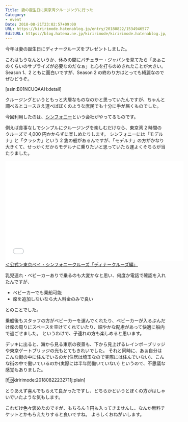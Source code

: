 ```yaml
---
Title: 妻の誕生日に東京湾クルージングに行った
Category:
- event
Date: 2018-08-21T23:02:57+09:00
URL: https://kiririmode.hatenablog.jp/entry/20180822/1534946577
EditURL: https://blog.hatena.ne.jp/kiririmode/kiririmode.hatenablog.jp/atom/entry/10257846132613538042
---
```


今年は妻の誕生日にディナークルーズをプレゼントしました。

これはもうなんというか、休みの間にバチェラー・ジャパンを見てたら「あぁこのくらいのサプライズが必要なのだなぁ」と心を打ちのめされたことが大きい。
Season 1、2 ともに面白いですが、Season 2 の終わり方はとっても綺麗なのでぜひどうぞ。

[asin:B01NCUQAAH:detail]

クルージングというともっと大層なものなのかと思っていたんですが、ちゃんと調べるとコースさえ選べばぼくのような庶民でも十分に手が届くものでした。



今回利用したのは、[シンフォニー]([https://www.symphony-cruise.co.jp/index.php:embed])という会社がやってるものです。

例えば食事なしでシンプルにクルージングを楽しむだけなら、東京湾 2 時間のクルーズで 4,000 円かからずに楽しめたりします。
シンフォニーには「モデルナ」と「クラシカ」という 2 隻の船があるんですが、「モデルナ」の方がかなり大きくて、せっかくだからモデルナに乗りたいと思っていたら運よくそちらが当たりました。

<iframe width="560" height="315" frameborder="0" allowfullscreen="" src="//www.youtube.com/embed/gGiNHM4PcAc"></iframe><br><a href="https://youtube.com/watch?v=gGiNHM4PcAc">＜公式＞東京ベイ・シンフォニークルーズ「ディナークルーズ編」</a>

乳児連れ・ベビーカーありで乗るのも大変かなと思い、何度か電話で確認を入れたんですが、

- ベビーカーでも乗船可能
- 席を追加しないなら大人料金のみで良い

とのことでした。

乗船後もスタッフの方がベビーカーを運んでくれたり、ベビーカーが入るぶんだけ席の周りにスペースを空けてくれていたり、細やかな配慮があって快適に船内で過ごせました。
というわけで、子連れの方も楽しめると思います。

デッキに出ると、海から見る東京の夜景も、下から見上げるレインボーブリッジや東京ゲートブリッジの光もとてもきれいでした。
それと同時に、あぁ自分はこんな街の中に住んでいるのか(住居は埼玉なので実際には住んでいない)、こんな街の中で働いているのか(実際には半年間働いていない) というので、不思議な感覚もありました。

[f:id:kiririmode:20180822232711j:plain]

とりあえず喜んでもらえて良かったですし、どちらかというとぼくの方がはしゃいでいたような気もします。

これだけ色々褒めたのですが、もちろん 1 円も入ってきませんし、なんか無料チケットとかもらえたりすると良いですね。
よろしくおねがいします。
